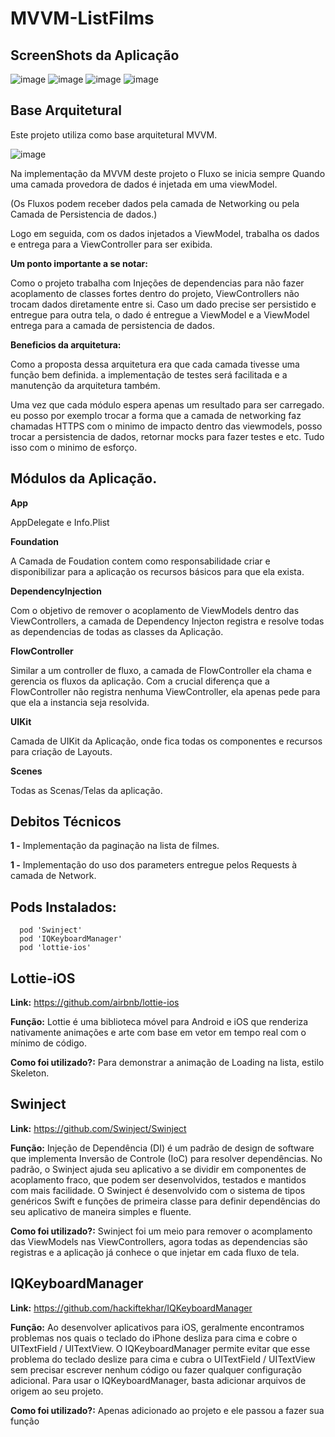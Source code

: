 # MVVM-ListFilms

## ScreenShots da Aplicação

![image](https://ibb.co/CzmGz43)
![image](https://ibb.co/VxSXqZ3)
![image](https://ibb.co/QCpVkff)
![image](https://ibb.co/yprnqxD)


## Base Arquitetural


Este projeto utiliza como base arquitetural MVVM. 

![image](https://benoitpasquier.com/images/2018/01/mvvm-pattern.png)

Na implementação da MVVM deste projeto o Fluxo se inicia sempre Quando uma camada provedora de dados é injetada em uma viewModel. 

(Os Fluxos podem receber dados pela camada de Networking ou pela Camada de Persistencia de dados.)

Logo em seguida, com os dados injetados a ViewModel, trabalha os dados e entrega para a ViewController para ser exibida. 

**Um ponto importante a se notar:**

Como o projeto trabalha com Injeções de dependencias para não fazer acoplamento de classes fortes dentro do projeto, ViewControllers não trocam dados diretamente entre si. Caso um dado precise ser persistido e entregue para outra tela, o dado é entregue a ViewModel e a ViewModel entrega para a camada de persistencia de dados. 

**Beneficios da arquitetura:**

Como a proposta dessa arquitetura era que cada camada tivesse uma função bem definida. a implementação de testes será facilitada e a manutenção da arquitetura também. 

Uma vez que cada módulo espera apenas um resultado para ser carregado. eu posso por exemplo trocar a forma que a camada de networking faz chamadas HTTPS com o minimo de impacto dentro das viewmodels, posso trocar a persistencia de dados, retornar mocks para fazer testes e etc. Tudo isso com o minimo de esforço.

## Módulos da Aplicação. 

**App**

AppDelegate e Info.Plist

**Foundation**

A Camada de Foudation contem como responsabilidade criar e disponibilizar para a aplicação os recursos básicos para que ela exista. 


**DependencyInjection**

Com o objetivo de remover o acoplamento de ViewModels dentro das ViewControllers, a camada de Dependency Injecton registra e resolve todas as dependencias de todas as classes da Aplicação. 


**FlowController**

Similar a um controller de fluxo, a camada de FlowController ela chama e gerencia os fluxos da aplicação. Com a crucial diferença que a FlowController não registra nenhuma ViewController, ela apenas pede para que ela a instancia seja resolvida.


**UIKit**

Camada de UIKit da Aplicação, onde fica todas os componentes e recursos para criação de Layouts. 

**Scenes**

Todas as Scenas/Telas da aplicação.

## Debitos Técnicos

**1 -** Implementação da paginação na lista de filmes.

**1 -** Implementação do uso dos parameters entregue pelos Requests à camada de Network.

## Pods Instalados:
```  
  pod 'Swinject'
  pod 'IQKeyboardManager'
  pod 'lottie-ios' 
``` 
	
## Lottie-iOS

**Link:** https://github.com/airbnb/lottie-ios

**Função:** Lottie é uma biblioteca móvel para Android e iOS que renderiza nativamente animações e arte com base em vetor em tempo real com o mínimo de código.

**Como foi utilizado?:** Para demonstrar a animação de Loading na lista, estilo Skeleton.

## Swinject

**Link:** https://github.com/Swinject/Swinject

**Função:** Injeção de Dependência (DI) é um padrão de design de software que implementa Inversão de Controle (IoC) para resolver dependências. No padrão, o Swinject ajuda seu aplicativo a se dividir em componentes de acoplamento fraco, que podem ser desenvolvidos, testados e mantidos com mais facilidade. O Swinject é desenvolvido com o sistema de tipos genéricos Swift e funções de primeira classe para definir dependências do seu aplicativo de maneira simples e fluente.

**Como foi utilizado?:** Swinject foi um meio para remover o acomplamento das ViewModels nas ViewControllers, agora todas as dependencias são registras e a aplicação já conhece o que injetar em cada fluxo de tela.

## IQKeyboardManager

**Link:** https://github.com/hackiftekhar/IQKeyboardManager

**Função:** Ao desenvolver aplicativos para iOS, geralmente encontramos problemas nos quais o teclado do iPhone desliza para cima e cobre o UITextField / UITextView. O IQKeyboardManager permite evitar que esse problema do teclado deslize para cima e cubra o UITextField / UITextView sem precisar escrever nenhum código ou fazer qualquer configuração adicional. Para usar o IQKeyboardManager, basta adicionar arquivos de origem ao seu projeto.

**Como foi utilizado?:** Apenas adicionado ao projeto e ele passou a fazer sua função

